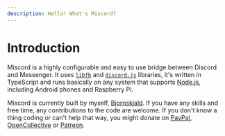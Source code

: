```yaml
---
description: Hello! What's Miscord?
---
```


# Introduction

Miscord is a highly configurable and easy to use bridge between Discord and Messenger. It uses [`libfb`](https://github.com/ChatPlug/libfb) and [`discord.js`](https://discord.js.org/) libraries, it's written in TypeScript and runs basically on any system that supports [Node.js](https://nodejs.org), including Android phones and Raspberry Pi.

Miscord is currently built by myself, [Bjornskjald](https://bjorn.ml). If you have any skills and free time, any contributions to the code are welcome. If you don't know a thing coding or can't help that way, you might donate on [PayPal](https://paypal.me/Bjornskjald), [OpenCollective](https://opencollective.com/miscord) or [Patreon](https://patreon.com/Bjornskjald).

